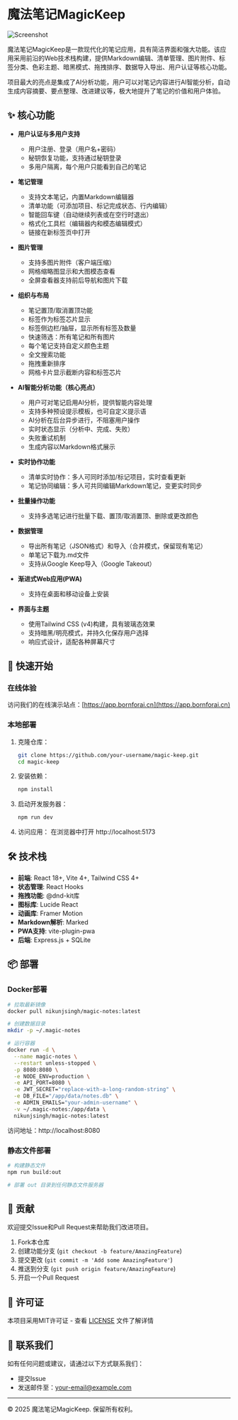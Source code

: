 # 魔法笔记MagicKeep

![Screenshot](https://github.com/user-attachments/assets/cc03dd25-072b-4766-b788-971aeda609f3)

魔法笔记MagicKeep是一款现代化的笔记应用，具有简洁界面和强大功能。该应用采用前沿的Web技术栈构建，提供Markdown编辑、清单管理、图片附件、标签分类、色彩主题、暗黑模式、拖拽排序、数据导入导出、用户认证等核心功能。

项目最大的亮点是集成了AI分析功能，用户可以对笔记内容进行AI智能分析，自动生成内容摘要、要点整理、改进建议等，极大地提升了笔记的价值和用户体验。

## ✨ 核心功能

- **用户认证与多用户支持**
  - 用户注册、登录（用户名+密码）
  - 秘钥恢复功能，支持通过秘钥登录
  - 多用户隔离，每个用户只能看到自己的笔记

- **笔记管理**
  - 支持文本笔记，内置Markdown编辑器
  - 清单功能（可添加项目、标记完成状态、行内编辑）
  - 智能回车键（自动继续列表或在空行时退出）
  - 格式化工具栏（编辑器内和模态编辑模式）
  - 链接在新标签页中打开

- **图片管理**
  - 支持多图片附件（客户端压缩）
  - 网格缩略图显示和大图模态查看
  - 全屏查看器支持前后导航和图片下载

- **组织与布局**
  - 笔记置顶/取消置顶功能
  - 标签作为标签芯片显示
  - 标签侧边栏/抽屉，显示所有标签及数量
  - 快速筛选：所有笔记和所有图片
  - 每个笔记支持自定义颜色主题
  - 全文搜索功能
  - 拖拽重新排序
  - 网格卡片显示截断内容和标签芯片

- **AI智能分析功能（核心亮点）**
  - 用户可对笔记启用AI分析，提供智能内容处理
  - 支持多种预设提示模板，也可自定义提示语
  - AI分析在后台异步进行，不阻塞用户操作
  - 实时状态显示（分析中、完成、失败）
  - 失败重试机制
  - 生成内容以Markdown格式展示

- **实时协作功能**
  - 清单实时协作：多人可同时添加/标记项目，实时查看更新
  - 笔记协同编辑：多人可共同编辑Markdown笔记，变更实时同步

- **批量操作功能**
  - 支持多选笔记进行批量下载、置顶/取消置顶、删除或更改颜色

- **数据管理**
  - 导出所有笔记（JSON格式）和导入（合并模式，保留现有笔记）
  - 单笔记下载为.md文件
  - 支持从Google Keep导入（Google Takeout）

- **渐进式Web应用(PWA)**
  - 支持在桌面和移动设备上安装

- **界面与主题**
  - 使用Tailwind CSS (v4)构建，具有玻璃态效果
  - 支持暗黑/明亮模式，并持久化保存用户选择
  - 响应式设计，适配各种屏幕尺寸

## 🚀 快速开始

### 在线体验

访问我们的在线演示站点：[https://app.bornforai.cn](https://app.bornforai.cn)

### 本地部署

1. 克隆仓库：
   ```bash
   git clone https://github.com/your-username/magic-keep.git
   cd magic-keep
   ```

2. 安装依赖：
   ```bash
   npm install
   ```

3. 启动开发服务器：
   ```bash
   npm run dev
   ```

4. 访问应用：
   在浏览器中打开 http://localhost:5173

## 🛠 技术栈

- **前端**: React 18+, Vite 4+, Tailwind CSS 4+
- **状态管理**: React Hooks
- **拖拽功能**: @dnd-kit库
- **图标库**: Lucide React
- **动画库**: Framer Motion
- **Markdown解析**: Marked
- **PWA支持**: vite-plugin-pwa
- **后端**: Express.js + SQLite

## 📦 部署

### Docker部署

```bash
# 拉取最新镜像
docker pull nikunjsingh/magic-notes:latest

# 创建数据目录
mkdir -p ~/.magic-notes

# 运行容器
docker run -d \
  --name magic-notes \
  --restart unless-stopped \
  -p 8080:8080 \
  -e NODE_ENV=production \
  -e API_PORT=8080 \
  -e JWT_SECRET="replace-with-a-long-random-string" \
  -e DB_FILE="/app/data/notes.db" \
  -e ADMIN_EMAILS="your-admin-username" \
  -v ~/.magic-notes:/app/data \
  nikunjsingh/magic-notes:latest
```

访问地址：http://localhost:8080

### 静态文件部署

```bash
# 构建静态文件
npm run build:out

# 部署 out 目录到任何静态文件服务器
```

## 🤝 贡献

欢迎提交Issue和Pull Request来帮助我们改进项目。

1. Fork本仓库
2. 创建功能分支 (`git checkout -b feature/AmazingFeature`)
3. 提交更改 (`git commit -m 'Add some AmazingFeature'`)
4. 推送到分支 (`git push origin feature/AmazingFeature`)
5. 开启一个Pull Request

## 📄 许可证

本项目采用MIT许可证 - 查看 [LICENSE](LICENSE) 文件了解详情

## 📧 联系我们

如有任何问题或建议，请通过以下方式联系我们：

- 提交Issue
- 发送邮件至：[your-email@example.com](mailto:your-email@example.com)

---

© 2025 魔法笔记MagicKeep. 保留所有权利。
